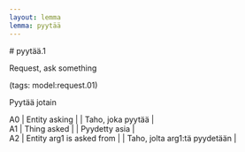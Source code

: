 ```yaml
---
layout: lemma
lemma: pyytää
---
```


<div class="sense">
# <span class="sensename">pyytää.1</span>

<span class="description">Request, ask something</span>

(tags: model:request.01)

<span class="description">Pyytää jotain</span>



A0 | Entity asking |   | Taho, joka pyytää |  
A1 | Thing asked |   | Pyydetty asia |  
A2 | Entity arg1 is asked from |   | Taho, jolta arg1:tä pyydetään |  

</div>

